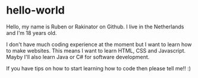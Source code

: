 # hello-world

Hello, my name is Ruben or Rakinator on Github.
I live in the Netherlands and I'm 18 years old.

I don't have much coding experience at the moment but I want to learn how to make websites.
This means I want to learn HTML, CSS and Javascript.
Mayby I'll also learn Java or C# for software development. 

If you have tips on how to start learning how to code then please tell me!! :)
